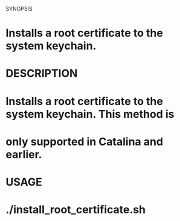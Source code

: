 SYNOPSIS
#   Installs a root certificate to the system keychain.
#
# DESCRIPTION
#	Installs a root certificate to the system keychain. This method is
# 	only supported in Catalina and earlier.
# USAGE
#   ./install_root_certificate.sh
